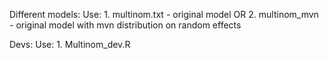 Different models:
  Use:
    1. multinom.txt
      - original model 
  OR
    2. multinom_mvn
      - original model with mvn distribution on random effects

Devs:
  Use:
    1. Multinom_dev.R
